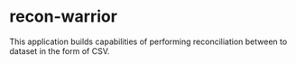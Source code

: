 # recon-warrior
This application builds capabilities of performing reconciliation between to dataset in the form of CSV.
